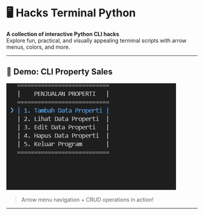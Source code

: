 # 🖥️ Hacks Terminal Python

**A collection of interactive Python CLI hacks**  
Explore fun, practical, and visually appealing terminal scripts with arrow menus, colors, and more.  

---

## 🌟 Demo: CLI Property Sales

![Demo CLI](assets/hack_01_arrow_menu.gif)

> Arrow menu navigation + CRUD operations in action!

---


